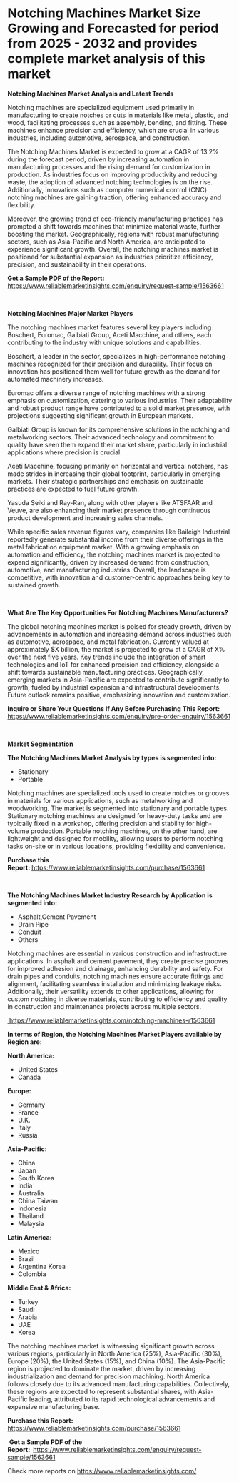 <p><h1>Notching Machines Market Size Growing and Forecasted for period from 2025 - 2032 and provides complete market analysis of this market</h1></p><p><strong>Notching Machines Market Analysis and Latest Trends</strong></p>
<p><p>Notching machines are specialized equipment used primarily in manufacturing to create notches or cuts in materials like metal, plastic, and wood, facilitating processes such as assembly, bending, and fitting. These machines enhance precision and efficiency, which are crucial in various industries, including automotive, aerospace, and construction.</p><p>The Notching Machines Market is expected to grow at a CAGR of 13.2% during the forecast period, driven by increasing automation in manufacturing processes and the rising demand for customization in production. As industries focus on improving productivity and reducing waste, the adoption of advanced notching technologies is on the rise. Additionally, innovations such as computer numerical control (CNC) notching machines are gaining traction, offering enhanced accuracy and flexibility.</p><p>Moreover, the growing trend of eco-friendly manufacturing practices has prompted a shift towards machines that minimize material waste, further boosting the market. Geographically, regions with robust manufacturing sectors, such as Asia-Pacific and North America, are anticipated to experience significant growth. Overall, the notching machines market is positioned for substantial expansion as industries prioritize efficiency, precision, and sustainability in their operations.</p></p>
<p><strong>Get a Sample PDF of the Report:&nbsp;</strong> <a href="https://www.reliablemarketinsights.com/enquiry/request-sample/1563661?utm_campaign=1558&utm_medium=2&utm_source=Github&utm_content=ia&utm_term=11042025&utm_id=notching-machines">https://www.reliablemarketinsights.com/enquiry/request-sample/1563661</a></p>
<p>&nbsp;</p>
<p><strong>Notching Machines Major Market Players</strong></p>
<p><p>The notching machines market features several key players including Boschert, Euromac, Galbiati Group, Aceti Macchine, and others, each contributing to the industry with unique solutions and capabilities. </p><p>Boschert, a leader in the sector, specializes in high-performance notching machines recognized for their precision and durability. Their focus on innovation has positioned them well for future growth as the demand for automated machinery increases. </p><p>Euromac offers a diverse range of notching machines with a strong emphasis on customization, catering to various industries. Their adaptability and robust product range have contributed to a solid market presence, with projections suggesting significant growth in European markets.</p><p>Galbiati Group is known for its comprehensive solutions in the notching and metalworking sectors. Their advanced technology and commitment to quality have seen them expand their market share, particularly in industrial applications where precision is crucial.</p><p>Aceti Macchine, focusing primarily on horizontal and vertical notchers, has made strides in increasing their global footprint, particularly in emerging markets. Their strategic partnerships and emphasis on sustainable practices are expected to fuel future growth.</p><p>Yasuda Seiki and Ray-Ran, along with other players like ATSFAAR and Veuve, are also enhancing their market presence through continuous product development and increasing sales channels.</p><p>While specific sales revenue figures vary, companies like Baileigh Industrial reportedly generate substantial income from their diverse offerings in the metal fabrication equipment market. With a growing emphasis on automation and efficiency, the notching machines market is projected to expand significantly, driven by increased demand from construction, automotive, and manufacturing industries. Overall, the landscape is competitive, with innovation and customer-centric approaches being key to sustained growth.</p></p>
<p>&nbsp;</p>
<p><strong>What Are The Key Opportunities For Notching Machines Manufacturers?</strong></p>
<p><p>The global notching machines market is poised for steady growth, driven by advancements in automation and increasing demand across industries such as automotive, aerospace, and metal fabrication. Currently valued at approximately $X billion, the market is projected to grow at a CAGR of X% over the next five years. Key trends include the integration of smart technologies and IoT for enhanced precision and efficiency, alongside a shift towards sustainable manufacturing practices. Geographically, emerging markets in Asia-Pacific are expected to contribute significantly to growth, fueled by industrial expansion and infrastructural developments. Future outlook remains positive, emphasizing innovation and customization.</p></p>
<p><strong>Inquire or Share Your Questions If Any Before Purchasing This Report:</strong> <a href="https://www.reliablemarketinsights.com/enquiry/pre-order-enquiry/1563661?utm_campaign=1558&utm_medium=2&utm_source=Github&utm_content=ia&utm_term=11042025&utm_id=notching-machines">https://www.reliablemarketinsights.com/enquiry/pre-order-enquiry/1563661</a></p>
<p>&nbsp;</p>
<p><strong>Market Segmentation</strong></p>
<p><strong>The Notching Machines Market Analysis by types is segmented into:</strong></p>
<p><ul><li>Stationary</li><li>Portable</li></ul></p>
<p><p>Notching machines are specialized tools used to create notches or grooves in materials for various applications, such as metalworking and woodworking. The market is segmented into stationary and portable types. Stationary notching machines are designed for heavy-duty tasks and are typically fixed in a workshop, offering precision and stability for high-volume production. Portable notching machines, on the other hand, are lightweight and designed for mobility, allowing users to perform notching tasks on-site or in various locations, providing flexibility and convenience.</p></p>
<p><strong>Purchase this Report:&nbsp;</strong><a href="https://www.reliablemarketinsights.com/purchase/1563661?utm_campaign=1558&utm_medium=2&utm_source=Github&utm_content=ia&utm_term=11042025&utm_id=notching-machines">https://www.reliablemarketinsights.com/purchase/1563661</a></p>
<p>&nbsp;</p>
<p><strong>The Notching Machines Market Industry Research by Application is segmented into:</strong></p>
<p><ul><li>Asphalt,Cement Pavement</li><li>Drain Pipe</li><li>Conduit</li><li>Others</li></ul></p>
<p><p>Notching machines are essential in various construction and infrastructure applications. In asphalt and cement pavement, they create precise grooves for improved adhesion and drainage, enhancing durability and safety. For drain pipes and conduits, notching machines ensure accurate fittings and alignment, facilitating seamless installation and minimizing leakage risks. Additionally, their versatility extends to other applications, allowing for custom notching in diverse materials, contributing to efficiency and quality in construction and maintenance projects across multiple sectors.</p></p>
<p><a href="https://www.reliablemarketinsights.com/notching-machines-r1563661?utm_campaign=1558&utm_medium=2&utm_source=Github&utm_content=ia&utm_term=11042025&utm_id=notching-machines">&nbsp;https://www.reliablemarketinsights.com/notching-machines-r1563661</a></p>
<p><strong>In terms of Region, the Notching Machines Market Players available by Region are:</strong></p>
<p>
    <p> <strong> North America: </strong>
        <ul>
            <li>United States</li>
            <li>Canada</li>
        </ul>
        </p> 
    <p> <strong> Europe: </strong>
        <ul>
            <li>Germany</li>
            <li>France</li>
            <li>U.K.</li>
            <li>Italy</li>
            <li>Russia</li>
        </ul>
        </p> 
    <p> <strong> Asia-Pacific: </strong>
        <ul>
            <li>China</li>
            <li>Japan</li>
            <li>South Korea</li>
            <li>India</li>
            <li>Australia</li>
            <li>China Taiwan</li>
            <li>Indonesia</li>
            <li>Thailand</li>
            <li>Malaysia</li>
        </ul>
        </p> 
    <p> <strong> Latin America: </strong>
        <ul>
            <li>Mexico</li>
            <li>Brazil</li>
            <li>Argentina Korea</li>
            <li>Colombia</li>
        </ul>
        </p> 
    <p> <strong> Middle East & Africa: </strong>
        <ul>
            <li>Turkey</li>
            <li>Saudi</li>
            <li>Arabia</li>
            <li>UAE</li>
            <li>Korea</li>
        </ul>
    </p>
    </p>
<p><p>The notching machines market is witnessing significant growth across various regions, particularly in North America (25%), Asia-Pacific (30%), Europe (20%), the United States (15%), and China (10%). The Asia-Pacific region is projected to dominate the market, driven by increasing industrialization and demand for precision machining. North America follows closely due to its advanced manufacturing capabilities. Collectively, these regions are expected to represent substantial shares, with Asia-Pacific leading, attributed to its rapid technological advancements and expansive manufacturing base.</p></p>
<p><strong>Purchase this Report: </strong><a href="https://www.reliablemarketinsights.com/purchase/1563661?utm_campaign=1558&utm_medium=2&utm_source=Github&utm_content=ia&utm_term=11042025&utm_id=notching-machines">https://www.reliablemarketinsights.com/purchase/1563661</a></p>
<p>&nbsp;<strong>Get a Sample PDF of the Report:&nbsp;&nbsp;</strong><a href="https://www.reliablemarketinsights.com/enquiry/request-sample/1563661?utm_campaign=1558&utm_medium=2&utm_source=Github&utm_content=ia&utm_term=11042025&utm_id=notching-machines">https://www.reliablemarketinsights.com/enquiry/request-sample/1563661</a></p>
<p><strong></strong></p>
<p>Check more reports on <a href="https://www.reliablemarketinsights.com/?utm_campaign=1558&utm_medium=2&utm_source=Github&utm_content=ia&utm_term=11042025&utm_id=notching-machines">https://www.reliablemarketinsights.com/</a></p>